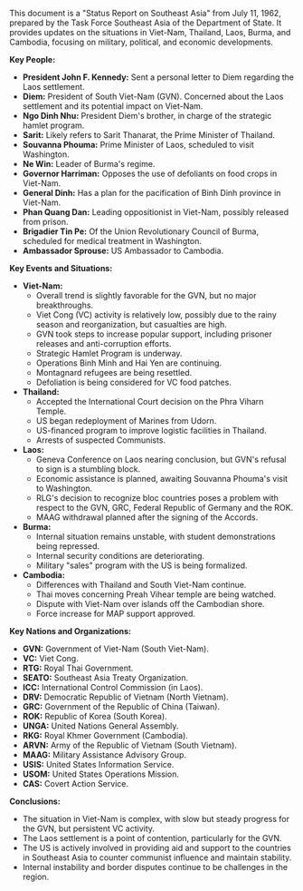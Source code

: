 This document is a "Status Report on Southeast Asia" from July 11, 1962, prepared by the Task Force Southeast Asia of the Department of State. It provides updates on the situations in Viet-Nam, Thailand, Laos, Burma, and Cambodia, focusing on military, political, and economic developments.

**Key People:**

*   **President John F. Kennedy:** Sent a personal letter to Diem regarding the Laos settlement.
*   **Diem:** President of South Viet-Nam (GVN). Concerned about the Laos settlement and its potential impact on Viet-Nam.
*   **Ngo Dinh Nhu:** President Diem's brother, in charge of the strategic hamlet program.
*   **Sarit:** Likely refers to Sarit Thanarat, the Prime Minister of Thailand.
*   **Souvanna Phouma:** Prime Minister of Laos, scheduled to visit Washington.
*   **Ne Win:** Leader of Burma's regime.
*   **Governor Harriman:** Opposes the use of defoliants on food crops in Viet-Nam.
*   **General Dinh:** Has a plan for the pacification of Binh Dinh province in Viet-Nam.
*   **Phan Quang Dan:** Leading oppositionist in Viet-Nam, possibly released from prison.
*   **Brigadier Tin Pe:** Of the Union Revolutionary Council of Burma, scheduled for medical treatment in Washington.
*   **Ambassador Sprouse:** US Ambassador to Cambodia.

**Key Events and Situations:**

*   **Viet-Nam:**
    *   Overall trend is slightly favorable for the GVN, but no major breakthroughs.
    *   Viet Cong (VC) activity is relatively low, possibly due to the rainy season and reorganization, but casualties are high.
    *   GVN took steps to increase popular support, including prisoner releases and anti-corruption efforts.
    *   Strategic Hamlet Program is underway.
    *   Operations Binh Minh and Hai Yen are continuing.
    *   Montagnard refugees are being resettled.
    *   Defoliation is being considered for VC food patches.
*   **Thailand:**
    *   Accepted the International Court decision on the Phra Viharn Temple.
    *   US began redeployment of Marines from Udorn.
    *   US-financed program to improve logistic facilities in Thailand.
    *   Arrests of suspected Communists.
*   **Laos:**
    *   Geneva Conference on Laos nearing conclusion, but GVN's refusal to sign is a stumbling block.
    *   Economic assistance is planned, awaiting Souvanna Phouma's visit to Washington.
    *   RLG's decision to recognize bloc countries poses a problem with respect to the GVN, GRC, Federal Republic of Germany and the ROK.
    *   MAAG withdrawal planned after the signing of the Accords.
*   **Burma:**
    *   Internal situation remains unstable, with student demonstrations being repressed.
    *   Internal security conditions are deteriorating.
    *   Military "sales" program with the US is being formalized.
*   **Cambodia:**
    *   Differences with Thailand and South Viet-Nam continue.
    *   Thai moves concerning Preah Vihear temple are being watched.
    *   Dispute with Viet-Nam over islands off the Cambodian shore.
    *   Force increase for MAP support approved.

**Key Nations and Organizations:**

*   **GVN:** Government of Viet-Nam (South Viet-Nam).
*   **VC:** Viet Cong.
*   **RTG:** Royal Thai Government.
*   **SEATO:** Southeast Asia Treaty Organization.
*   **ICC:** International Control Commission (in Laos).
*   **DRV:** Democratic Republic of Vietnam (North Vietnam).
*   **GRC:** Government of the Republic of China (Taiwan).
*   **ROK:** Republic of Korea (South Korea).
*   **UNGA:** United Nations General Assembly.
*   **RKG:** Royal Khmer Government (Cambodia).
*   **ARVN:** Army of the Republic of Vietnam (South Vietnam).
*   **MAAG:** Military Assistance Advisory Group.
*   **USIS:** United States Information Service.
*   **USOM:** United States Operations Mission.
*   **CAS:** Covert Action Service.

**Conclusions:**

*   The situation in Viet-Nam is complex, with slow but steady progress for the GVN, but persistent VC activity.
*   The Laos settlement is a point of contention, particularly for the GVN.
*   The US is actively involved in providing aid and support to the countries in Southeast Asia to counter communist influence and maintain stability.
*   Internal instability and border disputes continue to be challenges in the region.
